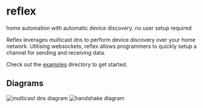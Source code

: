 # reflex
home automation with automatic device discovery. no user setup required

Reflex leverages multicast dns to perform device discovery over your home network.
Utilising websockets, reflex allows programmers to quickly setup a channel for sending and receiving data.

Check out the [examples](https://github.com/tomlister/reflex/tree/master/examples) directory to get started.

## Diagrams
![multicast dns diagram](https://raw.githubusercontent.com/tomlister/reflex/master/docs/mdns-diagram.png)
![handshake diagram](https://raw.githubusercontent.com/tomlister/reflex/master/docs/handshake.png)
